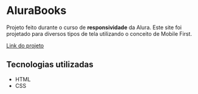 # AluraBooks

Projeto feito durante o curso de **responsividade** da Alura. Este site foi projetado para diversos tipos de tela utilizando o conceito de Mobile First.

[Link do projeto](https://alura-books-kappa-eight.vercel.app/)

## Tecnologias utilizadas

- HTML
- CSS
